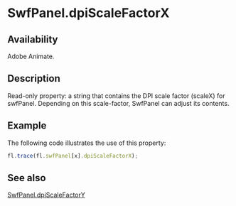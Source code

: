 # SwfPanel.dpiScaleFactorX

## Availability

Adobe Animate.

## Description

Read-only property: a string that contains the DPI scale factor (scaleX) for swfPanel. Depending on this scale-factor, SwfPanel can adjust its contents.

## Example

The following code illustrates the use of this property:

```javascript
fl.trace(fl.swfPanel[x].dpiScaleFactorX);
```

## See also

[SwfPanel.dpiScaleFactorY](../SwfPanel_object/SwfPanel2.md)
